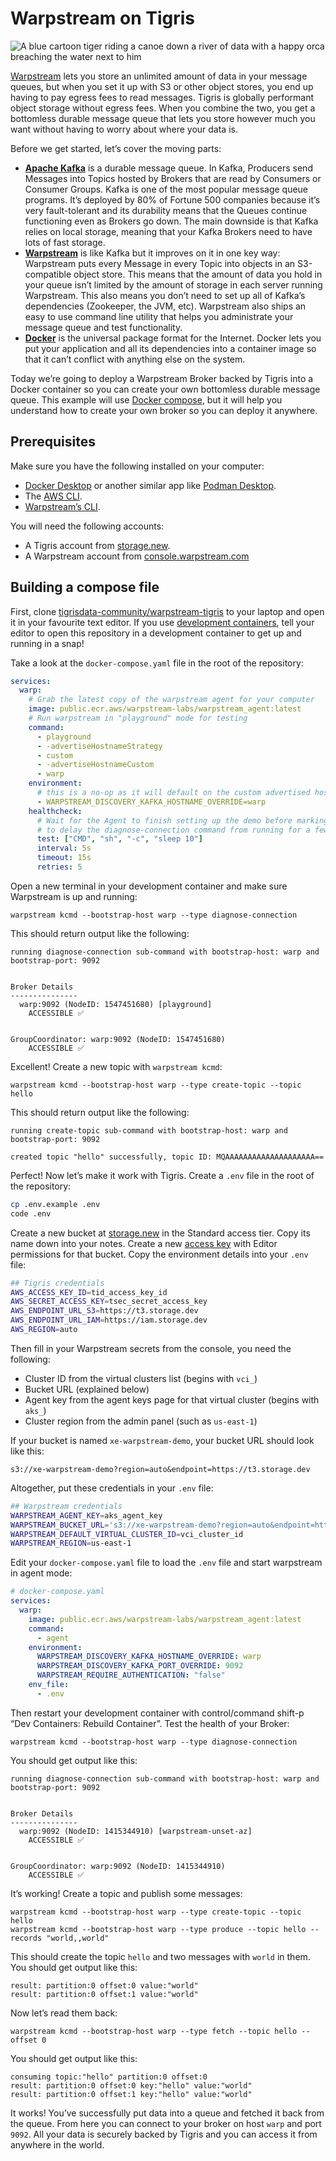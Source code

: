 # Warpstream on Tigris

![A blue cartoon tiger riding a canoe down a river of data with a happy orca breaching the water next to him](./.img/ty-stream.jpg)

[Warpstream](https://www.warpstream.com/) lets you store an unlimited amount of data in your message queues, but when you set it up with S3 or other object stores, you end up having to pay egress fees to read messages. Tigris is globally performant object storage without egress fees. When you combine the two, you get a bottomless durable message queue that lets you store however much you want without having to worry about where your data is.

Before we get started, let’s cover the moving parts:

- [**Apache Kafka**](https://kafka.apache.org/) is a durable message queue. In Kafka, Producers send Messages into Topics hosted by Brokers that are read by Consumers or Consumer Groups. Kafka is one of the most popular message queue programs. It’s deployed by 80% of Fortune 500 companies because it’s very fault-tolerant and its durability means that the Queues continue functioning even as Brokers go down. The main downside is that Kafka relies on local storage, meaning that your Kafka Brokers need to have lots of fast storage.
- [**Warpstream**](https://www.warpstream.com/) is like Kafka but it improves on it in one key way: Warpstream puts every Message in every Topic into objects in an S3-compatible object store. This means that the amount of data you hold in your queue isn’t limited by the amount of storage in each server running Warpstream. This also means you don’t need to set up all of Kafka’s dependencies (Zookeeper, the JVM, etc). Warpstream also ships an easy to use command line utility that helps you administrate your message queue and test functionality.
- [**Docker**](https://docker.com) is the universal package format for the Internet. Docker lets you put your application and all its dependencies into a container image so that it can’t conflict with anything else on the system.

Today we’re going to deploy a Warpstream Broker backed by Tigris into a Docker container so you can create your own bottomless durable message queue. This example will use [Docker compose](https://docs.docker.com/compose/), but it will help you understand how to create your own broker so you can deploy it anywhere.

## Prerequisites

Make sure you have the following installed on your computer:

- [Docker Desktop](https://www.docker.com/products/docker-desktop/) or another similar app like [Podman Desktop](https://podman-desktop.io/).
- The [AWS CLI](https://aws.amazon.com/cli/).
- [Warpstream’s CLI](https://docs.warpstream.com/warpstream/reference/cli-reference).

You will need the following accounts:

- A Tigris account from [storage.new](https://storage.new).
- A Warpstream account from [console.warpstream.com](http://console.warpstream.com/login)

## Building a compose file

First, clone [tigrisdata-community/warpstream-tigris](https://github.com/tigrisdata-community/warpstream-tigris) to your laptop and open it in your favourite text editor. If you use [development containers](https://www.tigrisdata.com/blog/dev-containers-python/), tell your editor to open this repository in a development container to get up and running in a snap\!

Take a look at the `docker-compose.yaml` file in the root of the repository:

```yaml
services:
  warp:
    # Grab the latest copy of the warpstream agent for your computer
    image: public.ecr.aws/warpstream-labs/warpstream_agent:latest
    # Run warpstream in "playground" mode for testing
    command:
      - playground
      - -advertiseHostnameStrategy
      - custom
      - -advertiseHostnameCustom
      - warp
    environment:
      # this is a no-op as it will default on the custom advertised hostname defined above, but you can change this if you want to use a different hostname with Kafka
      - WARPSTREAM_DISCOVERY_KAFKA_HOSTNAME_OVERRIDE=warp
    healthcheck:
      # Wait for the Agent to finish setting up the demo before marking it as healthy
      # to delay the diagnose-connection command from running for a few seconds.
      test: ["CMD", "sh", "-c", "sleep 10"]
      interval: 5s
      timeout: 15s
      retries: 5
```

Open a new terminal in your development container and make sure Warpstream is up and running:

```text
warpstream kcmd --bootstrap-host warp --type diagnose-connection
```

This should return output like the following:

```text
running diagnose-connection sub-command with bootstrap-host: warp and bootstrap-port: 9092


Broker Details
---------------
  warp:9092 (NodeID: 1547451680) [playground]
    ACCESSIBLE ✅


GroupCoordinator: warp:9092 (NodeID: 1547451680)
    ACCESSIBLE ✅
```

Excellent\! Create a new topic with `warpstream kcmd`:

```text
warpstream kcmd --bootstrap-host warp --type create-topic --topic hello
```

This should return output like the following:

```text
running create-topic sub-command with bootstrap-host: warp and bootstrap-port: 9092

created topic "hello" successfully, topic ID: MQAAAAAAAAAAAAAAAAAAAA==
```

Perfect\! Now let’s make it work with Tigris. Create a `.env` file in the root of the repository:

```sh
cp .env.example .env
code .env
```

Create a new bucket at [storage.new](https://storage.new) in the Standard access tier. Copy its name down into your notes. Create a new [access key](https://storage.new/accesskey) with Editor permissions for that bucket. Copy the environment details into your `.env` file:

```sh
## Tigris credentials
AWS_ACCESS_KEY_ID=tid_access_key_id
AWS_SECRET_ACCESS_KEY=tsec_secret_access_key
AWS_ENDPOINT_URL_S3=https://t3.storage.dev
AWS_ENDPOINT_URL_IAM=https://iam.storage.dev
AWS_REGION=auto
```

Then fill in your Warpstream secrets from the console, you need the following:

- Cluster ID from the virtual clusters list (begins with `vci_`)
- Bucket URL (explained below)
- Agent key from the agent keys page for that virtual cluster (begins with `aks_`)
- Cluster region from the admin panel (such as `us-east-1`)

If your bucket is named `xe-warpstream-demo`, your bucket URL should look like this:

```text
s3://xe-warpstream-demo?region=auto&endpoint=https://t3.storage.dev
```

Altogether, put these credentials in your `.env` file:

```sh
## Warpstream credentials
WARPSTREAM_AGENT_KEY=aks_agent_key
WARPSTREAM_BUCKET_URL='s3://xe-warpstream-demo?region=auto&endpoint=https://t3.storage.dev'
WARPSTREAM_DEFAULT_VIRTUAL_CLUSTER_ID=vci_cluster_id
WARPSTREAM_REGION=us-east-1
```

Edit your `docker-compose.yaml` file to load the `.env` file and start warpstream in agent mode:

```yaml
# docker-compose.yaml
services:
  warp:
    image: public.ecr.aws/warpstream-labs/warpstream_agent:latest
    command:
      - agent
    environment:
      WARPSTREAM_DISCOVERY_KAFKA_HOSTNAME_OVERRIDE: warp
      WARPSTREAM_DISCOVERY_KAFKA_PORT_OVERRIDE: 9092
      WARPSTREAM_REQUIRE_AUTHENTICATION: "false"
    env_file:
      - .env
```

Then restart your development container with control/command shift-p “Dev Containers: Rebuild Container”. Test the health of your Broker:

```text
warpstream kcmd --bootstrap-host warp --type diagnose-connection
```

You should get output like this:

```text
running diagnose-connection sub-command with bootstrap-host: warp and bootstrap-port: 9092


Broker Details
---------------
  warp:9092 (NodeID: 1415344910) [warpstream-unset-az]
    ACCESSIBLE ✅


GroupCoordinator: warp:9092 (NodeID: 1415344910)
    ACCESSIBLE ✅
```

It’s working\! Create a topic and publish some messages:

```text
warpstream kcmd --bootstrap-host warp --type create-topic --topic hello
warpstream kcmd --bootstrap-host warp --type produce --topic hello --records "world,,world"
```

This should create the topic `hello` and two messages with `world` in them. You should get output like this:

```text
result: partition:0 offset:0 value:"world"
result: partition:0 offset:1 value:"world"
```

Now let’s read them back:

```text
warpstream kcmd --bootstrap-host warp --type fetch --topic hello --offset 0
```

You should get output like this:

```text
consuming topic:"hello" partition:0 offset:0
result: partition:0 offset:0 key:"hello" value:"world"
result: partition:0 offset:1 key:"hello" value:"world"
```

It works\! You’ve successfully put data into a queue and fetched it back from the queue. From here you can connect to your broker on host `warp` and port `9092`. All your data is securely backed by Tigris and you can access it from anywhere in the world.
